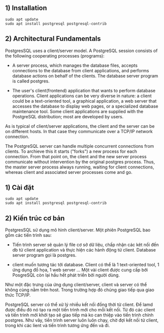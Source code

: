 ## 1) Installation

```
sudo apt update
sudo apt install postgresql postgresql-contrib
```

## 2) Architectural Fundamentals

PostgresSQL uses a client/server model. A PostgreSQL session consists of the following cooperating processes (programs):

- A server process, which manages the database files, accepts connections to the database from client applications, and performs database actions on behalf of the clients. The database server program is called postgres.

- The user's client(frontend) application that wants to perform database operations. Client applications can be very diverse in nature: a client could be a text-oriented tool, a graphical application, a web server that accesses the database to display web pages, or a specialized database maintenance tool. Some client applications are supplied with the PostgreSQL distribution; most are developed by users.

As is typical of client/server applications, the client and the server can be on different hosts. In that case they communicate over a TCP/IP network connection.

The PostgreSQL server can handle multiple concurrent connections from clients. To archieve this it starts ("forks") a new process for each connection. From that point on, the client and the new server process communicate without intervention by the original postgres process. Thus, the master server process always running, waiting for client connections, whereas client and associated server processes come and go.

## 1) Cài đặt

```
sudo apt update
sudo apt install postgresql postgresql-contrib
```

## 2) Kiến trúc cơ bản
PostgresSQL sử dụng mô hình client/server. Một phiên PostgreSQL bao gồm các tiến trình sau:

- Tiến trình server sẽ quản lý file cơ sở dữ liệu, chấp nhận các kêt nối đến db từ client application và thực hiện các hành động từ client. Database server program gọi là postgres.

- client muốn tương tác tới database. Client có thể là 1 text-oriented tool, 1 ứng dụng đồ họa, 1 web server ... Một vài client được cung cấp bởi PosgreSQL còn lại hầu hết phát triển bởi người dùng.

Như một đặc trưng của ứng dụng client/server, client và server có thể không cùng nằm trên host. Trong trường hợp đó chúng giao tiếp qua giao thức TCP/IP.

PostgreSQL server có thể xử lý nhiều kết nối đồng thời từ client. Để lamd được điều đó nó tạo ra một tiến trình mới cho mỗi kết nối. Từ đó các client và tiến trình mới khởi tạo sẽ giao tiếp mà ko can thiệp vào tiến trình chính postgres. Như vây, tiến trình server luôn luôn chạy, chờ đợi kết nối từ client, trong khi các lient và tiến trình tương ứng đến và đi.

